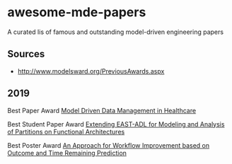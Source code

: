 # awesome-mde-papers
A curated lis of famous and outstanding model-driven engineering papers

## Sources
- http://www.modelsward.org/PreviousAwards.aspx

## 2019

Best Paper Award
[Model Driven Data Management in Healthcare](http://dx.doi.org/10.5220/0007391101050116
)

Best Student Paper Award
[Extending EAST-ADL for Modeling and Analysis of Partitions on Functional Architectures](http://dx.doi.org/10.5220/0007688301670176)

Best Poster Award
[An Approach for Workflow Improvement based on Outcome and Time Remaining Prediction](http://dx.doi.org/10.5220/0007577504730480)
